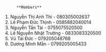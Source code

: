           **Members**  
1. Nguyễn Thị Anh Thi - 080305002637  
2. Lê Phạm Đức Thịnh - 0585882040014  
3. Nguyễn Tấn Tài - 0755075520500  
4. Lê Nguyễn Nhật Trường - 0833083320500  
5. Vũ Tài Đức - 079205048768  
6. Dương Minh Mẫn - 0799205005433  
